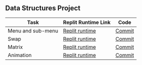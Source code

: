 ## Data Structures Project


| Task | Replit Runtime Link | Code | 
| --- | --- | --- |
| Menu and sub-menu | [Replit runtime](https://replit.com/@sanvipal/menu?v=1#main.py) | [Commit](https://replit.com/@yolandayangg/Yolanda-Yang-Replit-Tri-3#main.py) |
| Swap | [Replit runtime](https://replit.com/@yolandayangg/swap) | [Commit]() |
| Matrix | [Replit runtime](https://replit.com/@sanvipal/keyboard?v=1#main.py) | [Commit]() |
| Animation | [Replit runtime](https://replit.com/@yolandayangg/yolandayang#main.py) | [Commit]() |




